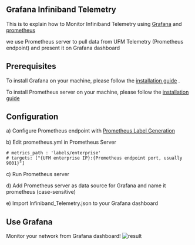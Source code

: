 Grafana Infiniband Telemetry
--------------------------------------------------------


This is to explain how to Monitor Infiniband Telemetry using [Grafana](https://grafana.com/) and [prometheus](https://prometheus.io/) 

we use Prometheus server to pull data from UFM Telemetry (Prometheus endpoint) and present it on Grafana dashboard

Prerequisites
--------------------------------------------------------

To install Grafana on your machine, please follow the [installation guide](https://grafana.com/docs/grafana/latest/installation/) .

To install Prometheus server on your machine, please follow the [installation guide](https://prometheus.io/download/)

Configuration
--------------------------------------------------------
a) Configure Prometheus endpoint with [Prometheus Label Generation](https://docs.nvidia.com/networking/display/UFMTelemetryLatest/Prometheus+Endpoint+Support#PrometheusEndpointSupport-PrometheusLabelGenerationPrometheusLabelGeneration)

b) Edit prometheus.yml in Prometheus Server

    # metrics_path : 'labels/enterprise'
    # targets: ["{UFM enterprise IP}:{Prometheus endpoint port, usually 9001}"]

c) Run Prometheus server

d) Add Prometheus server as data source for Grafana and name it prometheus (case-sensitive)

e) Import Infiniband_Telemetry.json to your Grafana dashboard

Use Grafana
--------------------------------------------------------
Monitor your network from Grafana dashboard!
![result](sample.png)


